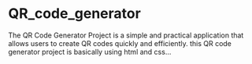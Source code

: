 # QR_code_generator
The QR Code Generator Project is a simple and practical application that allows users to create QR codes quickly and efficiently.
this QR code generator project is basically using html and css...
